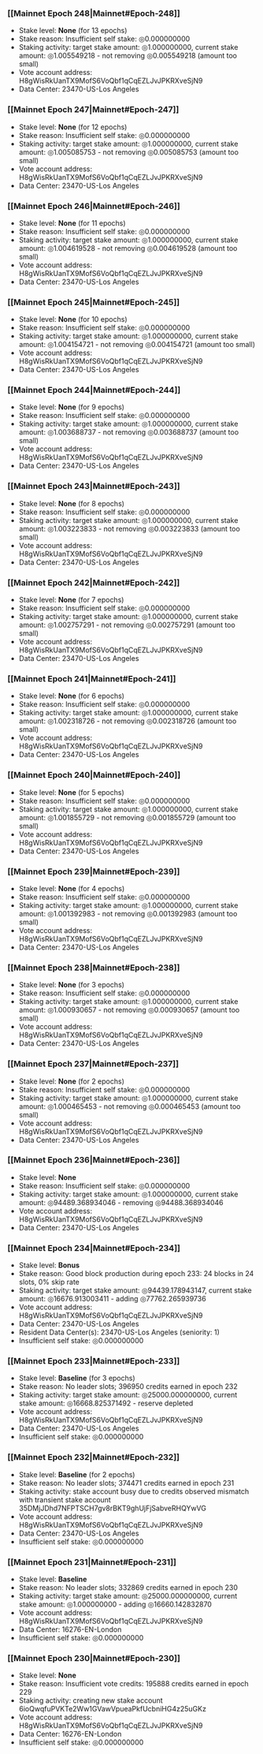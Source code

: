 ### [[Mainnet Epoch 248|Mainnet#Epoch-248]]
* Stake level: **None** (for 13 epochs)
* Stake reason: Insufficient self stake: ◎0.000000000
* Staking activity: target stake amount: ◎1.000000000, current stake amount: ◎1.005549218 - not removing ◎0.005549218 (amount too small)
* Vote account address: H8gWisRkUanTX9MofS6VoQbf1qCqEZLJvJPKRXveSjN9
* Data Center: 23470-US-Los Angeles
### [[Mainnet Epoch 247|Mainnet#Epoch-247]]
* Stake level: **None** (for 12 epochs)
* Stake reason: Insufficient self stake: ◎0.000000000
* Staking activity: target stake amount: ◎1.000000000, current stake amount: ◎1.005085753 - not removing ◎0.005085753 (amount too small)
* Vote account address: H8gWisRkUanTX9MofS6VoQbf1qCqEZLJvJPKRXveSjN9
* Data Center: 23470-US-Los Angeles
### [[Mainnet Epoch 246|Mainnet#Epoch-246]]
* Stake level: **None** (for 11 epochs)
* Stake reason: Insufficient self stake: ◎0.000000000
* Staking activity: target stake amount: ◎1.000000000, current stake amount: ◎1.004619528 - not removing ◎0.004619528 (amount too small)
* Vote account address: H8gWisRkUanTX9MofS6VoQbf1qCqEZLJvJPKRXveSjN9
* Data Center: 23470-US-Los Angeles
### [[Mainnet Epoch 245|Mainnet#Epoch-245]]
* Stake level: **None** (for 10 epochs)
* Stake reason: Insufficient self stake: ◎0.000000000
* Staking activity: target stake amount: ◎1.000000000, current stake amount: ◎1.004154721 - not removing ◎0.004154721 (amount too small)
* Vote account address: H8gWisRkUanTX9MofS6VoQbf1qCqEZLJvJPKRXveSjN9
* Data Center: 23470-US-Los Angeles
### [[Mainnet Epoch 244|Mainnet#Epoch-244]]
* Stake level: **None** (for 9 epochs)
* Stake reason: Insufficient self stake: ◎0.000000000
* Staking activity: target stake amount: ◎1.000000000, current stake amount: ◎1.003688737 - not removing ◎0.003688737 (amount too small)
* Vote account address: H8gWisRkUanTX9MofS6VoQbf1qCqEZLJvJPKRXveSjN9
* Data Center: 23470-US-Los Angeles
### [[Mainnet Epoch 243|Mainnet#Epoch-243]]
* Stake level: **None** (for 8 epochs)
* Stake reason: Insufficient self stake: ◎0.000000000
* Staking activity: target stake amount: ◎1.000000000, current stake amount: ◎1.003223833 - not removing ◎0.003223833 (amount too small)
* Vote account address: H8gWisRkUanTX9MofS6VoQbf1qCqEZLJvJPKRXveSjN9
* Data Center: 23470-US-Los Angeles
### [[Mainnet Epoch 242|Mainnet#Epoch-242]]
* Stake level: **None** (for 7 epochs)
* Stake reason: Insufficient self stake: ◎0.000000000
* Staking activity: target stake amount: ◎1.000000000, current stake amount: ◎1.002757291 - not removing ◎0.002757291 (amount too small)
* Vote account address: H8gWisRkUanTX9MofS6VoQbf1qCqEZLJvJPKRXveSjN9
* Data Center: 23470-US-Los Angeles
### [[Mainnet Epoch 241|Mainnet#Epoch-241]]
* Stake level: **None** (for 6 epochs)
* Stake reason: Insufficient self stake: ◎0.000000000
* Staking activity: target stake amount: ◎1.000000000, current stake amount: ◎1.002318726 - not removing ◎0.002318726 (amount too small)
* Vote account address: H8gWisRkUanTX9MofS6VoQbf1qCqEZLJvJPKRXveSjN9
* Data Center: 23470-US-Los Angeles
### [[Mainnet Epoch 240|Mainnet#Epoch-240]]
* Stake level: **None** (for 5 epochs)
* Stake reason: Insufficient self stake: ◎0.000000000
* Staking activity: target stake amount: ◎1.000000000, current stake amount: ◎1.001855729 - not removing ◎0.001855729 (amount too small)
* Vote account address: H8gWisRkUanTX9MofS6VoQbf1qCqEZLJvJPKRXveSjN9
* Data Center: 23470-US-Los Angeles
### [[Mainnet Epoch 239|Mainnet#Epoch-239]]
* Stake level: **None** (for 4 epochs)
* Stake reason: Insufficient self stake: ◎0.000000000
* Staking activity: target stake amount: ◎1.000000000, current stake amount: ◎1.001392983 - not removing ◎0.001392983 (amount too small)
* Vote account address: H8gWisRkUanTX9MofS6VoQbf1qCqEZLJvJPKRXveSjN9
* Data Center: 23470-US-Los Angeles
### [[Mainnet Epoch 238|Mainnet#Epoch-238]]
* Stake level: **None** (for 3 epochs)
* Stake reason: Insufficient self stake: ◎0.000000000
* Staking activity: target stake amount: ◎1.000000000, current stake amount: ◎1.000930657 - not removing ◎0.000930657 (amount too small)
* Vote account address: H8gWisRkUanTX9MofS6VoQbf1qCqEZLJvJPKRXveSjN9
* Data Center: 23470-US-Los Angeles
### [[Mainnet Epoch 237|Mainnet#Epoch-237]]
* Stake level: **None** (for 2 epochs)
* Stake reason: Insufficient self stake: ◎0.000000000
* Staking activity: target stake amount: ◎1.000000000, current stake amount: ◎1.000465453 - not removing ◎0.000465453 (amount too small)
* Vote account address: H8gWisRkUanTX9MofS6VoQbf1qCqEZLJvJPKRXveSjN9
* Data Center: 23470-US-Los Angeles
### [[Mainnet Epoch 236|Mainnet#Epoch-236]]
* Stake level: **None**
* Stake reason: Insufficient self stake: ◎0.000000000
* Staking activity: target stake amount: ◎1.000000000, current stake amount: ◎94489.368934046 - removing ◎94488.368934046
* Vote account address: H8gWisRkUanTX9MofS6VoQbf1qCqEZLJvJPKRXveSjN9
* Data Center: 23470-US-Los Angeles
### [[Mainnet Epoch 234|Mainnet#Epoch-234]]
* Stake level: **Bonus**
* Stake reason: Good block production during epoch 233: 24 blocks in 24 slots, 0% skip rate
* Staking activity: target stake amount: ◎94439.178943147, current stake amount: ◎16676.913003411 - adding ◎77762.265939736
* Vote account address: H8gWisRkUanTX9MofS6VoQbf1qCqEZLJvJPKRXveSjN9
* Data Center: 23470-US-Los Angeles
* Resident Data Center(s): 23470-US-Los Angeles (seniority: 1)
* Insufficient self stake: ◎0.000000000
### [[Mainnet Epoch 233|Mainnet#Epoch-233]]
* Stake level: **Baseline** (for 3 epochs)
* Stake reason: No leader slots; 396950 credits earned in epoch 232
* Staking activity: target stake amount: ◎25000.000000000, current stake amount: ◎16668.825371492 - reserve depleted
* Vote account address: H8gWisRkUanTX9MofS6VoQbf1qCqEZLJvJPKRXveSjN9
* Data Center: 23470-US-Los Angeles
* Insufficient self stake: ◎0.000000000
### [[Mainnet Epoch 232|Mainnet#Epoch-232]]
* Stake level: **Baseline** (for 2 epochs)
* Stake reason: No leader slots; 374471 credits earned in epoch 231
* Staking activity: stake account busy due to credits observed mismatch with transient stake account 35DMjJDhd7NFPTSCH7gv8rBKT9ghUjFjSabveRHQYwVG
* Vote account address: H8gWisRkUanTX9MofS6VoQbf1qCqEZLJvJPKRXveSjN9
* Data Center: 23470-US-Los Angeles
* Insufficient self stake: ◎0.000000000
### [[Mainnet Epoch 231|Mainnet#Epoch-231]]
* Stake level: **Baseline**
* Stake reason: No leader slots; 332869 credits earned in epoch 230
* Staking activity: target stake amount: ◎25000.000000000, current stake amount: ◎1.000000000 - adding ◎16660.142832870
* Vote account address: H8gWisRkUanTX9MofS6VoQbf1qCqEZLJvJPKRXveSjN9
* Data Center: 16276-EN-London
* Insufficient self stake: ◎0.000000000
### [[Mainnet Epoch 230|Mainnet#Epoch-230]]
* Stake level: **None**
* Stake reason: Insufficient vote credits: 195888 credits earned in epoch 229
* Staking activity: creating new stake account 6ioQwqfuPVKTe2Ww1GVawVpueaPkfUcbniHG4z25uGKz
* Vote account address: H8gWisRkUanTX9MofS6VoQbf1qCqEZLJvJPKRXveSjN9
* Data Center: 16276-EN-London
* Insufficient self stake: ◎0.000000000